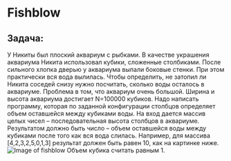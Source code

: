 # Fishblow

## Задача:

У Никиты был плоский аквариум с рыбками. В качестве украшения аквариума Никита
использовал кубики, сложенные столбиками. После сильного хлопка дверью у
аквариума выпали боковые стенки. При этом практически вся вода вылилась. Чтобы
определить, не затопил ли Никита соседей снизу нужно посчитать, сколько воды
осталось в аквариуме. Проблема в том, что аквариум очень большой. Ширина и
высота аквариума достигает N=100000 кубиков.
Надо написать программу, которая по заданной конфигурации столбцов определяет
объем оставшейся между кубиками воды.
На вход дается массив целых чисел – последовательная высота столбцов в
аквариуме.
Результатом должно быть число – объем оставшейся воды между кубиками после того
как вся вода слилась.
Например, для массива [4,2,3,2,5,0,1,3] результат должен быть равен 10, как на
картинке ниже.
![Image of fishblow](https://octodex.github.com/images/yaktocat.png)
Объем кубика считать равным 1.
